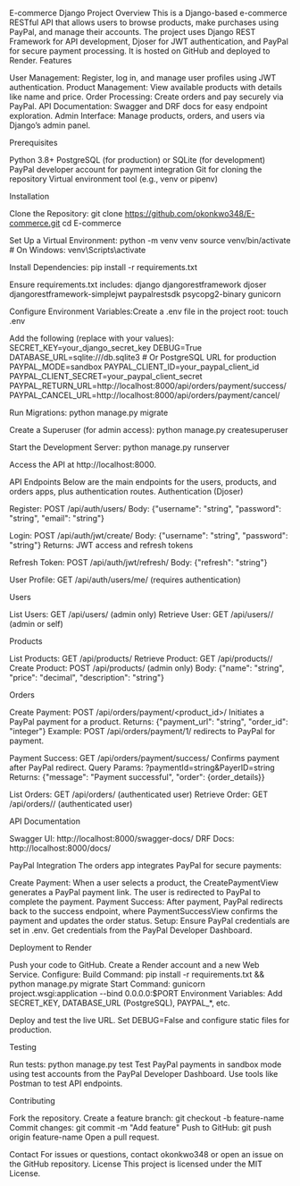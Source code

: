 E-commerce Django Project
Overview
This is a Django-based e-commerce RESTful API that allows users to browse products, make purchases using PayPal, and manage their accounts. The project uses Django REST Framework for API development, Djoser for JWT authentication, and PayPal for secure payment processing. It is hosted on GitHub and deployed to Render.
Features

User Management: Register, log in, and manage user profiles using JWT authentication.
Product Management: View available products with details like name and price.
Order Processing: Create orders and pay securely via PayPal.
API Documentation: Swagger and DRF docs for easy endpoint exploration.
Admin Interface: Manage products, orders, and users via Django’s admin panel.

Prerequisites

Python 3.8+
PostgreSQL (for production) or SQLite (for development)
PayPal developer account for payment integration
Git for cloning the repository
Virtual environment tool (e.g., venv or pipenv)

Installation

Clone the Repository:
git clone https://github.com/okonkwo348/E-commerce.git
cd E-commerce


Set Up a Virtual Environment:
python -m venv venv
source venv/bin/activate  # On Windows: venv\Scripts\activate


Install Dependencies:
pip install -r requirements.txt

Ensure requirements.txt includes:
django
djangorestframework
djoser
djangorestframework-simplejwt
paypalrestsdk
psycopg2-binary
gunicorn


Configure Environment Variables:Create a .env file in the project root:
touch .env

Add the following (replace with your values):
SECRET_KEY=your_django_secret_key
DEBUG=True
DATABASE_URL=sqlite:///db.sqlite3  # Or PostgreSQL URL for production
PAYPAL_MODE=sandbox
PAYPAL_CLIENT_ID=your_paypal_client_id
PAYPAL_CLIENT_SECRET=your_paypal_client_secret
PAYPAL_RETURN_URL=http://localhost:8000/api/orders/payment/success/
PAYPAL_CANCEL_URL=http://localhost:8000/api/orders/payment/cancel/


Run Migrations:
python manage.py migrate


Create a Superuser (for admin access):
python manage.py createsuperuser


Start the Development Server:
python manage.py runserver

Access the API at http://localhost:8000.


API Endpoints
Below are the main endpoints for the users, products, and orders apps, plus authentication routes.
Authentication (Djoser)

Register: POST /api/auth/users/
Body: {"username": "string", "password": "string", "email": "string"}


Login: POST /api/auth/jwt/create/
Body: {"username": "string", "password": "string"}
Returns: JWT access and refresh tokens


Refresh Token: POST /api/auth/jwt/refresh/
Body: {"refresh": "string"}


User Profile: GET /api/auth/users/me/ (requires authentication)

Users

List Users: GET /api/users/ (admin only)
Retrieve User: GET /api/users/<id>/ (admin or self)

Products

List Products: GET /api/products/
Retrieve Product: GET /api/products/<id>/
Create Product: POST /api/products/ (admin only)
Body: {"name": "string", "price": "decimal", "description": "string"}



Orders

Create Payment: POST /api/orders/payment/<product_id>/
Initiates a PayPal payment for a product.
Returns: {"payment_url": "string", "order_id": "integer"}
Example: POST /api/orders/payment/1/ redirects to PayPal for payment.


Payment Success: GET /api/orders/payment/success/
Confirms payment after PayPal redirect.
Query Params: ?paymentId=string&PayerID=string
Returns: {"message": "Payment successful", "order": {order_details}}


List Orders: GET /api/orders/ (authenticated user)
Retrieve Order: GET /api/orders/<id>/ (authenticated user)

API Documentation

Swagger UI: http://localhost:8000/swagger-docs/
DRF Docs: http://localhost:8000/docs/

PayPal Integration
The orders app integrates PayPal for secure payments:

Create Payment: When a user selects a product, the CreatePaymentView generates a PayPal payment link. The user is redirected to PayPal to complete the payment.
Payment Success: After payment, PayPal redirects back to the success endpoint, where PaymentSuccessView confirms the payment and updates the order status.
Setup: Ensure PayPal credentials are set in .env. Get credentials from the PayPal Developer Dashboard.

Deployment to Render

Push your code to GitHub.
Create a Render account and a new Web Service.
Configure:
Build Command: pip install -r requirements.txt && python manage.py migrate
Start Command: gunicorn project.wsgi:application --bind 0.0.0.0:$PORT
Environment Variables: Add SECRET_KEY, DATABASE_URL (PostgreSQL), PAYPAL_*, etc.


Deploy and test the live URL.
Set DEBUG=False and configure static files for production.

Testing

Run tests: python manage.py test
Test PayPal payments in sandbox mode using test accounts from the PayPal Developer Dashboard.
Use tools like Postman to test API endpoints.

Contributing

Fork the repository.
Create a feature branch: git checkout -b feature-name
Commit changes: git commit -m "Add feature"
Push to GitHub: git push origin feature-name
Open a pull request.

Contact
For issues or questions, contact okonkwo348 or open an issue on the GitHub repository.
License
This project is licensed under the MIT License.
